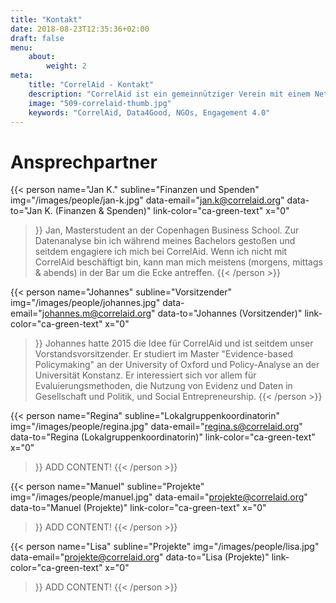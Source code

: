 ```yaml
---
title: "Kontakt"
date: 2018-08-23T12:35:36+02:00
draft: false
menu: 
    about:
        weight: 2
meta:
    title: "CorrelAid - Kontakt"
    description: "CorrelAid ist ein gemeinnütziger Verein mit einem Netzwerk von 650 ehrenamtlichen DatenanalystInnen."
    image: "509-correlaid-thumb.jpg"
    keywords: "CorrelAid, Data4Good, NGOs, Engagement 4.0"
---
```


# Ansprechpartner


{{< person 
    name="Jan K."
    subline="Finanzen und Spenden"
    img="/images/people/jan-k.jpg"
    data-email="jan.k@correlaid.org"
    data-to="Jan K. (Finanzen & Spenden)"
    link-color="ca-green-text"
    x="0"
>}}
Jan, Masterstudent an der Copenhagen Business School. Zur Datenanalyse bin ich während meines Bachelors gestoßen und seitdem engagiere ich mich bei CorrelAid. Wenn ich nicht mit CorrelAid beschäftigt bin, kann man mich meistens (morgens, mittags & abends) in der Bar um die Ecke antreffen.
{{< /person >}}

{{< person 
    name="Johannes"
    subline="Vorsitzender"
    img="/images/people/johannes.jpg"
    data-email="johannes.m@correlaid.org"
    data-to="Johannes (Vorsitzender)"
    link-color="ca-green-text"
    x="0"
>}}
Johannes hatte 2015 die Idee für CorrelAid und ist seitdem unser Vorstandsvorsitzender. Er studiert im Master "Evidence-based Policymaking" an der University of Oxford und Policy-Analyse an der Universität Konstanz. Er interessiert sich vor allem für Evaluierungsmethoden, die Nutzung von Evidenz und Daten in Gesellschaft und Politik, und Social Entrepreneurship.
{{< /person >}}

{{< person 
    name="Regina"
    subline="Lokalgruppenkoordinatorin"
    img="/images/people/regina.jpg"
    data-email="regina.s@correlaid.org"
    data-to="Regina (Lokalgruppenkoordinatorin)"
    link-color="ca-green-text"
    x="0"
>}}
    ADD CONTENT!
{{< /person >}}


{{< person 
    name="Manuel"
    subline="Projekte"
    img="/images/people/manuel.jpg"
    data-email="projekte@correlaid.org"
    data-to="Manuel (Projekte)"
    link-color="ca-green-text"
    x="0"
>}}
    ADD CONTENT!
{{< /person >}}

{{< person 
    name="Lisa"
    subline="Projekte"
    img="/images/people/lisa.jpg"
    data-email="projekte@correlaid.org"
    data-to="Lisa (Projekte)"
    link-color="ca-green-text"
    x="0"
>}}
    ADD CONTENT!
{{< /person >}}
